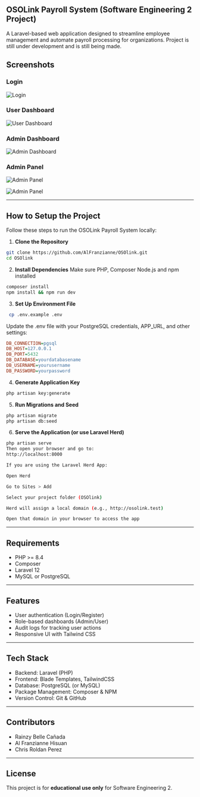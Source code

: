 ## OSOLink Payroll System (Software Engineering 2 Project)

A Laravel-based web application designed to streamline employee management and automate payroll processing for organizations.
Project is still under development and is still being made.

## Screenshots

### Login
![Login](assets/login.png)

### User Dashboard
![User Dashboard](assets/landingpage-users.png)

### Admin Dashboard
![Admin Dashboard](assets/landingpage-admin.png)

### Admin Panel
![Admin Panel](assets/adminpanel-createusers.png)

![Admin Panel](assets/adminpanel-manageuser-auditlogs.png)

---

## How to Setup the Project

Follow these steps to run the OSOLink Payroll System locally:

1. **Clone the Repository**
```bash
git clone https://github.com/AlFranzianne/OSOlink.git
cd OSOlink
```

2. **Install Dependencies**
Make sure PHP, Composer Node.js and npm installed
```bash
composer install
npm install && npm run dev
```

3. **Set Up Environment File**
```bash
 cp .env.example .env
```
Update the .env file with your PostgreSQL credentials, APP_URL, and other settings:
```ini
DB_CONNECTION=pgsql
DB_HOST=127.0.0.1
DB_PORT=5432
DB_DATABASE=yourdatabasename
DB_USERNAME=yourusername
DB_PASSWORD=yourpassword
```

4. **Generate Application Key**
```bash
php artisan key:generate
```

5. **Run Migrations and Seed**
```bash
php artisan migrate
php artisan db:seed
```

6. **Serve the Application (or use Laravel Herd)**
```bash
php artisan serve
Then open your browser and go to:
http://localhost:8000

If you are using the Laravel Herd App:

Open Herd

Go to Sites > Add

Select your project folder (OSOlink)

Herd will assign a local domain (e.g., http://osolink.test)

Open that domain in your browser to access the app
```

---

## Requirements
- PHP >= 8.4
- Composer
- Laravel 12
- MySQL or PostgreSQL
---
## Features
- User authentication (Login/Register)
- Role-based dashboards (Admin/User)
- Audit logs for tracking user actions
- Responsive UI with Tailwind CSS
---
## Tech Stack
- Backend: Laravel (PHP)
- Frontend: Blade Templates, TailwindCSS
- Database: PostgreSQL (or MySQL)
- Package Management: Composer & NPM
- Version Control: Git & GitHub
---
## Contributors
- Rainzy Belle Cañada
- Al Franzianne Hisuan
- Chris Roldan Perez
---
## License
This project is for **educational use only** for Software Engineering 2.

